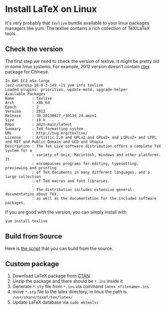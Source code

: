 # Install LaTeX on Linux

It's very probably that `texlive` bundle available to your linux packages managers like yum. The texlive contains a rich collection of TeX/LaTeX tools.

## Check the version

The first step we need to check the version of texlive. It might be pretty old in some linux systems. For example, 2012 version doesn't contain [ctex](http://www.ctex.org/) package for Chinese.

```
In AWS EC2 m5a.large
[ec2-user@ip-10-0-3-149 ~]$ yum info texlive
Loaded plugins: priorities, update-motd, upgrade-helper
Available Packages
Name        : texlive
Arch        : x86_64
Epoch       : 2
Version     : 2012
Release     : 38.20130427_r30134.24.amzn1
Size        : 18 k
Repo        : amzn-main/latest
Summary     : TeX formatting system
URL         : http://tug.org/texlive/
License     : Artistic 2.0 and GPLv2 and GPLv2+ and LGPLv2+ and LPPL and MIT and Public Domain and UCD and Utopia
Description : The TeX Live software distribution offers a complete TeX system for a
            : variety of Unix, Macintosh, Windows and other platforms. It
            : encompasses programs for editing, typesetting, previewing and printing
            : of TeX documents in many different languages, and a large collection
            : of TeX macros and font libraries.
            :
            : The distribution includes extensive general documentation about TeX,
            : as well as the documentation for the included software packages.
```

If you are good with the version, you can simply install with

```
yum install texlive
```

## Build from Source

Here is [the script](./install.sh) that you can build from the source.

## Custom package

1. Download LaTeX package from [CTAN](https://ctan.org/)
2. Unzip the package and there should be `*.ins` inside it
3. Generate `*.sty` file from `*.ins` via command `latex <filename>.ins`
4. move `*.sty` file to the latex directory, in linux the path is `/usr/share/texmf/tex/latex/`
5. Update LaTeX database via `sudo mktexlsr`
